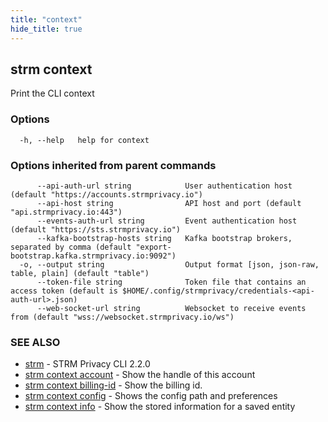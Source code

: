 ```yaml
---
title: "context"
hide_title: true
---
```

## strm context

Print the CLI context

### Options

```
  -h, --help   help for context
```

### Options inherited from parent commands

```
      --api-auth-url string            User authentication host (default "https://accounts.strmprivacy.io")
      --api-host string                API host and port (default "api.strmprivacy.io:443")
      --events-auth-url string         Event authentication host (default "https://sts.strmprivacy.io")
      --kafka-bootstrap-hosts string   Kafka bootstrap brokers, separated by comma (default "export-bootstrap.kafka.strmprivacy.io:9092")
  -o, --output string                  Output format [json, json-raw, table, plain] (default "table")
      --token-file string              Token file that contains an access token (default is $HOME/.config/strmprivacy/credentials-<api-auth-url>.json)
      --web-socket-url string          Websocket to receive events from (default "wss://websocket.strmprivacy.io/ws")
```

### SEE ALSO

* [strm](/cli-reference/strm/index.md)	 - STRM Privacy CLI 2.2.0
* [strm context account](/cli-reference/strm/context/account.md)	 - Show the handle of this account
* [strm context billing-id](/cli-reference/strm/context/billing-id.md)	 - Show the billing id.
* [strm context config](/cli-reference/strm/context/config.md)	 - Shows the config path and preferences
* [strm context info](/cli-reference/strm/context/info.md)	 - Show the stored information for a saved entity

